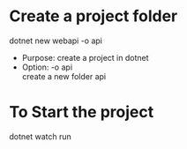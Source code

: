# Create a project folder
dotnet new webapi -o api 

- Purpose: create a project in dotnet
- Option: -o api   
  create a new folder api 

# To Start the project
dotnet watch run
